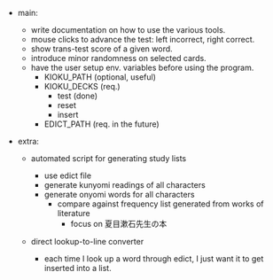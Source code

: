 - main:
  - write documentation on how to use the various tools.
  - mouse clicks to advance the test: left incorrect, right correct.
  - show trans-test score of a given word.
  - introduce minor randomness on selected cards.
  - have the user setup env. variables before using the program.
    - KIOKU_PATH (optional, useful)
    - KIOKU_DECKS (req.)
      - test (done)
      - reset
      - insert
    - EDICT_PATH (req. in the future)

- extra:
  - automated script for generating study lists
    - use edict file
    - generate kunyomi readings of all characters
    - generate onyomi words for all characters
      - compare against frequency list generated from works of literature
        - focus on 夏目漱石先生の本
  
  - direct lookup-to-line converter
    - each time I look up a word through edict, I just want it to get inserted into a list.